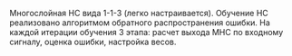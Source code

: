 Многослойная НС вида 1-1-3 (легко настраивается). Обучение НС реализовано алгоритмом обратного распространения ошибки. 
На каждой итерации обучения 3 этапа: расчет выхода МНС по входному сигналу, оценка ошибки, настройка весов.
